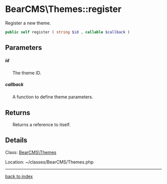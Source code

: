 # BearCMS\Themes::register

Register a new theme.

```php
public self register ( string $id , callable $callback )
```

## Parameters

##### id

&nbsp;&nbsp;&nbsp;&nbsp;&nbsp;&nbsp;The theme ID.

##### callback

&nbsp;&nbsp;&nbsp;&nbsp;&nbsp;&nbsp;A function to define theme parameters.

## Returns

&nbsp;&nbsp;&nbsp;&nbsp;&nbsp;&nbsp;Returns a reference to itself.

## Details

Class: [BearCMS\Themes](bearcms.themes.class.md)

Location: ~/classes/BearCMS/Themes.php

---

[back to index](index.md)

